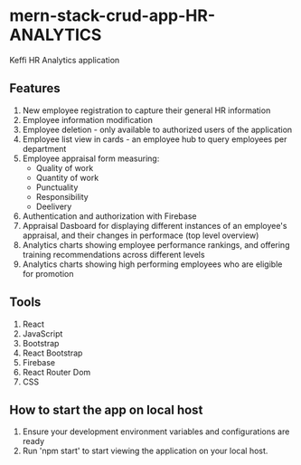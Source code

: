 # mern-stack-crud-app-HR-ANALYTICS
Keffi HR Analytics application

## Features
1. New employee registration to capture their general HR information
2. Employee information modification
3. Employee deletion - only available to authorized users of the application
4. Employee list view in cards - an employee hub to query employees per department
5. Employee appraisal form measuring:
   - Quality of work
   - Quantity of work
   - Punctuality
   - Responsibility
   - Deelivery
6. Authentication and authorization with Firebase
7. Appraisal Dasboard for displaying different instances of an employee's appraisal, and their changes in performace (top level overview)
8. Analytics charts showing employee performance rankings, and offering training recommendations across different levels
9. Analytics charts showing high performing employees who are eligible for promotion

## Tools
1. React
2. JavaScript
3. Bootstrap
4. React Bootstrap
5. Firebase
6. React Router Dom
7. CSS

## How to start the app on local host
1. Ensure your development environment variables and configurations are ready
2. Run 'npm start' to start viewing the application on your local host.

